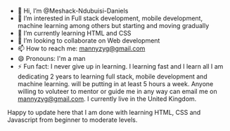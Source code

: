 - 👋 Hi, I’m @Meshack-Ndubuisi-Daniels
- 👀 I’m interested in Full stack development, mobile development, machine learning among others but starting and moving gradually
- 🌱 I’m currently learning HTML and CSS
- 💞️ I’m looking to collaborate on Web development
- 📫 How to reach me: mannyzyg@gmail.com
- 😄 Pronouns: I'm a man
- ⚡ Fun fact: I never give up in learning. I learning fast and I learn all
I am dedicating 2 years to learning full stack, mobile development and machine learning. will be putting in at least 5 hours a week. Anyone willing to voluteer to mentor or guide me in any way can email me on mannyzyg@gmail.com. I currently live in the United Kingdom. 
<!---
Meshack-Ndubuisi-Daniels/Meshack-Ndubuisi-Daniels is a ✨ special ✨ repository because its `README.md` (this file) appears on your GitHub profile.
You can click the Preview link to take a look at your changes.
--->
Happy to update here that I am done with learning HTML, CSS and Javascript from beginner to moderate levels.
